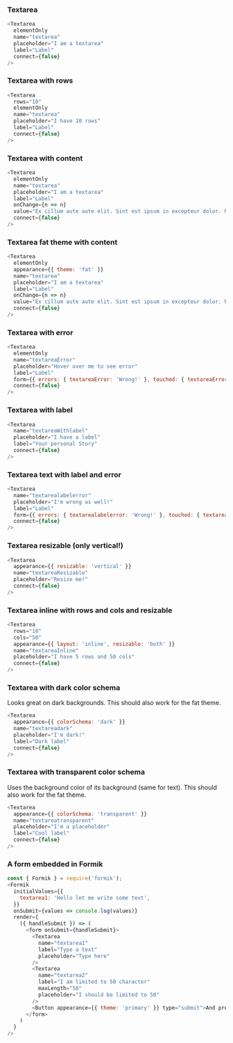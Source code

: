 ### Textarea

```js
<Textarea
  elementOnly
  name="textarea"
  placeholder="I am a textarea"
  label="Label"
  connect={false}
/>
```

### Textarea with rows

```js
<Textarea
  rows="10"
  elementOnly
  name="textarea"
  placeholder="I have 10 rows"
  label="Label"
  connect={false}
/>
```

### Textarea with content

```js
<Textarea
  elementOnly
  name="textarea"
  placeholder="I am a textarea"
  label="Label"
  onChange={n => n}
  value="Ex cillum aute aute elit. Sint est ipsum in excepteur dolor. Non veniam sint do nulla exercitation amet aliquip ex officia. Exercitation minim non ad anim velit minim nisi eiusmod laboris do sit cupidatat sit. Officia do esse culpa amet aliqua aute enim fugiat deserunt dolor cupidatat esse nulla cillum. Est est voluptate Lorem aute laboris anim."
  connect={false}
/>
```


### Textarea fat theme with content

```js
<Textarea
  elementOnly
  appearance={{ theme: 'fat' }}
  name="textarea"
  placeholder="I am a textarea"
  label="Label"
  onChange={n => n}
  value="Ex cillum aute aute elit. Sint est ipsum in excepteur dolor. Non veniam sint do nulla exercitation amet aliquip ex officia. Exercitation minim non ad anim velit minim nisi eiusmod laboris do sit cupidatat sit. Officia do esse culpa amet aliqua aute enim fugiat deserunt dolor cupidatat esse nulla cillum. Est est voluptate Lorem aute laboris anim."
  connect={false}
/>
```

### Textarea with error

```js
<Textarea
  elementOnly
  name="textareaError"
  placeholder="Hover over me to see error"
  label="Label"
  form={{ errors: { textareaError: 'Wrong!' }, touched: { textareaError: true }}}
  connect={false}
/>
```

### Textarea with label

```js
<Textarea
  name="textareaWithlabel"
  placeholder="I have a label"
  label="Your personal Story"
  connect={false}
/>
```

### Textarea text with label and error

```js
<Textarea
  name="textarealabelerror"
  placeholder="I'm wrong as well!"
  label="Label"
  form={{ errors: { textarealabelerror: 'Wrong!' }, touched: { textarealabelerror: true }}}
  connect={false}
/>
```

### Textarea resizable (only vertical!)

```js
<Textarea
  appearance={{ resizable: 'vertical' }}
  name="textareaResizable"
  placeholder="Resize me!"
  connect={false}
/>
```


### Textarea inline with rows and cols and resizable

```js
<Textarea
  rows="10"
  cols="50"
  appearance={{ layout: 'inline', resizable: 'both' }}
  name="textareaInline"
  placeholder="I have 5 rows and 50 cols"
  connect={false}
/>
```


### Textarea with dark color schema

Looks great on dark backgrounds. This should also work for the fat theme.

```js
<Textarea
  appearance={{ colorSchema: 'dark' }}
  name="textareadark"
  placeholder="I'm dark!"
  label="Dark label"
  connect={false}
/>
```

### Textarea with transparent color schema

Uses the background color of its background (same for text). This should also work for the fat theme.

```js
<Textarea
  appearance={{ colorSchema: 'transparent' }}
  name="textareatransparent"
  placeholder="I'm a placeholder"
  label="Cool label"
  connect={false}
/>
```


### A form embedded in Formik

```js
const { Formik } = require('formik');
<Formik
  initialValues={{
    textarea1: 'Hello let me write some text',
  }}
  onSubmit={values => console.log(values)}
  render={
    ({ handleSubmit }) => (
      <form onSubmit={handleSubmit}>
        <Textarea
          name="textarea1"
          label="Type a text"
          placeholder="Type here"
        />
        <Textarea
          name="textarea2"
          label="I am limited to 50 character"
          maxLength="50"
          placeholder="I should be limited to 50"
        />
        <Button appearance={{ theme: 'primary' }} type="submit">And press me</Button>
      </form>
    )
  }
/>
```
